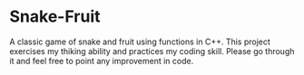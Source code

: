 # Snake-Fruit
A classic game of snake and fruit using functions in C++. This project exercises my thiking ability and practices my coding skill. Please go through it and feel free to point any improvement in code. 
